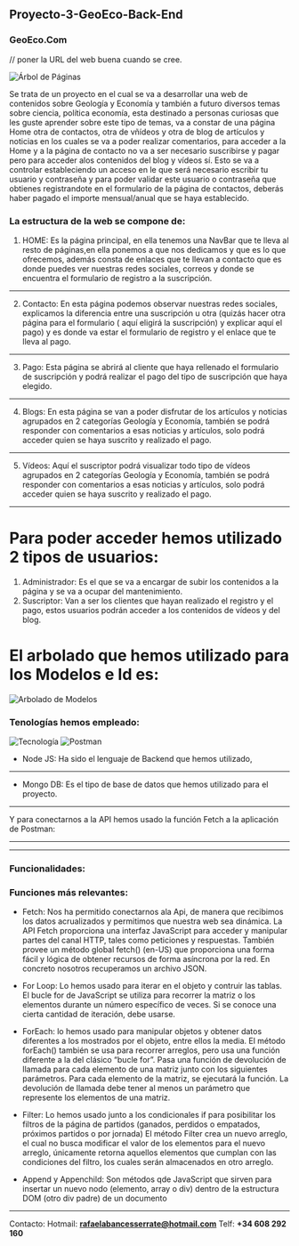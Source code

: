## Proyecto-3-GeoEco-Back-End

### GeoEco.Com
<!-- 
Accede a la web: [FútbolRafi.com](https://futbolrafi.netlify.app/home) --> // poner la URL del web buena cuando se cree.

![Árbol de Páginas](https://user-images.githubusercontent.com/96442220/154500211-2725fc5e-44ba-4382-bfbe-e7c063d52f43.png)


Se trata de un proyecto en el cual se va a desarrollar una web de contenidos sobre Geología y Economía y también a futuro diversos temas sobre ciencia, política economía, esta destinado a personas curiosas que les guste aprender sobre este tipo de temas, va a constar de una página Home otra de contactos, otra de vñídeos y otra de blog de artículos y noticias en los cuales se va a poder realizar comentarios, para acceder a la Home y a la página de contacto no va a ser necesario suscribirse y pagar pero para acceder alos contenidos del blog y vídeos sí. Esto se va a controlar estableciendo un acceso en le que será necesario escribir tu usuario y contraseña y para poder validar este usuario o contraseña que obtienes registrandote en el formulario de la página de contactos, deberás haber pagado el importe mensual/anual que se haya establecido.

### La estructura de la web se compone de:

1. HOME: Es la página principal, en ella tenemos una NavBar que te lleva al resto de páginas,en ella ponemos a que nos dedicamos y que es lo que ofrecemos, además consta de enlaces que te llevan a contacto que es donde puedes ver nuestras redes sociales, correos y donde se encuentra el formulario de registro a la suscripción.
***
2. Contacto: En esta página podemos observar nuestras redes sociales, explicamos la diferencia entre una suscripción u otra (quizás hacer otra página para el formulario ( aquí eligirá la suscripción) y explicar aquí el pago) y es donde va estar el formulario de registro y el enlace que te lleva al pago.
***
3. Pago: Esta página se abrirá al cliente que haya rellenado el formulario de suscripción y podrá realizar el pago del tipo de suscripción que haya elegido.
***
4. Blogs: En esta página se van a poder disfrutar de los artículos y noticias agrupados en 2 categorías Geología y Economía, también se podrá responder con comentarios a esas noticias y artículos, solo podrá acceder quien se haya suscrito y realizado el pago.
***
5. Vídeos: Aquí el suscriptor podrá visualizar todo tipo de vídeos agrupados en 2 categorías Geología y Economía,  también se podrá responder con comentarios a esas noticias y artículos, solo podrá acceder quien se haya suscrito y realizado el pago.
***

# Para poder acceder hemos utilizado 2 tipos de usuarios:

1. Administrador: Es el que se va a encargar de subir los contenidos a la página y se va a ocupar del mantenimiento.
2. Suscriptor: Van a ser los clientes que hayan realizado el registro y el pago, estos usuarios podrán acceder a los contenidos de vídeos y del blog.

# El arbolado que hemos utilizado para los Modelos e Id es:
![Arbolado de Modelos](https://user-images.githubusercontent.com/96442220/154519194-7be661f4-7166-47eb-a93f-bf11788a37ce.jpg)


### Tenologías hemos empleado: 

![Tecnología](https://user-images.githubusercontent.com/96442220/154520352-864a310d-901e-429e-8808-2ef3f37bafa2.jpg)
![Postman](https://user-images.githubusercontent.com/96442220/153619900-b7e046bc-6146-4175-ba61-23f6d37c7fed.png)


<!-- - HTML: Es un lenguaje de marcado que lo hemos usado para estructurar las páginas y poner los ids, clases y scripts de conexion a CSS y JS. 
***
- CSS: Lo hemos usado para darle estilo a las páginas y hemos usado diferentes propiedas y alguna animación como el spinner/loading.
***
- Bootstrap: Lo hemos usado para darle un diseño más estandarizado a todas las páginas usando diferentes clases en sus correspondientes etiquetas, por ejemplo un carrusel de vídeo e imágenes.
***
- JavaScript: Ha sido la tecnología más utilizada con ella le hemos dado dinamismo a la página, hemos realizado distintas funciones, bucles For, ForEach cuyo resultado ha sido la manipulación de objetos (DOM) de la API, hemos obtenidos los objetos los hemos recoorrido y filtrado y hemos creado nuevas tablas con sus correspondientes buscadores botones y filtros.
*** -->
- Node JS: Ha sido el lenguaje de Backend que hemos utilizado,
***
- Mongo DB: Es el tipo de base de datos que hemos utilizado para el proyecto.
***

Y para conectarnos a la API hemos usado la función Fetch a la aplicación de Postman:

---



***

### Funcionalidades:

### Funciones más relevantes:

- Fetch: Nos ha permitido conectarnos ala Api, de manera que recibimos los datos acrualizados y permitimos que nuestra web sea dinámica. La API Fetch proporciona una interfaz JavaScript para acceder y manipular partes del canal HTTP, tales como peticiones y respuestas. También provee un método global fetch() (en-US) que proporciona una forma fácil y lógica de obtener recursos de forma asíncrona por la red. En concreto nosotros recuperamos un archivo JSON.

- For Loop: Lo hemos usado para iterar en el objeto y contruir las tablas. El bucle for de JavaScript se utiliza para recorrer la matriz o los elementos durante un número específico de veces. Si se conoce una cierta cantidad de iteración, debe usarse. 

- ForEach: lo hemos usado para manipular objetos y obtener datos diferentes a los mostrados por el objeto, entre ellos la media.
El método forEach() también se usa para recorrer arreglos, pero usa una función diferente a la del clásico “bucle for”. Pasa una función de devolución de llamada para cada elemento de una matriz junto con los siguientes parámetros. Para cada elemento de la matriz, se ejecutará la función. La devolución de llamada debe tener al menos un parámetro que represente los elementos de una matriz.


- Filter: Lo hemos usado junto a los condicionales if para posibilitar los filtros de la página de partidos (ganados, perdidos o empatados, próximos partidos o por jornada)
El método Filter crea un nuevo arreglo, el cual no busca modificar el valor de los elementos para el nuevo arreglo, únicamente retorna aquellos elementos que cumplan con las condiciones del filtro, los cuales serán almacenados en otro arreglo.

- Append y Appenchild: Son métodos qde JavaScript que sirven para insertar un nuevo nodo (elemento, array o div) dentro de la estructura DOM (otro div padre) de un documento

***
Contacto: Hotmail: **rafaelabancesserrate@hotmail.com**
Telf: **+34 608 292 160**

